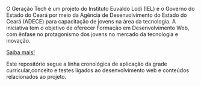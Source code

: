 O Geração Tech é um projeto do Instituto Euvaldo Lodi (IEL) e o Governo do Estado do Ceará por meio da Agência de Desenvolvimento do Estado do Ceará (ADECE) para capacitação de jovens na área da tecnologia.
A iniciativa tem o objetivo de oferecer Formação em Desenvolvimento Web, com ênfase no protagonismo dos jovens no mercado da tecnologia e inovação.

<a href="https://geracaotech.iel-ce.org.br/">Saiba mais!</a>

Este repositório segue a linha cronológica de aplicação da grade curricular,conceito e testes ligados ao desenvolvimento web e conteúdos relacionados ao projeto. 
